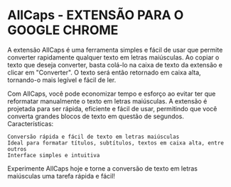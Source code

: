 # AllCaps - EXTENSÃO PARA O GOOGLE CHROME

A extensão AllCaps é uma ferramenta simples e fácil de usar que permite converter rapidamente qualquer texto em letras maiúsculas. Ao copiar o texto que deseja converter, basta colá-lo na caixa de texto da extensão e clicar em "Converter". O texto será então retornado em caixa alta, tornando-o mais legível e fácil de ler.

Com AllCaps, você pode economizar tempo e esforço ao evitar ter que reformatar manualmente o texto em letras maiúsculas. A extensão é projetada para ser rápida, eficiente e fácil de usar, permitindo que você converta grandes blocos de texto em questão de segundos.
Características:

    Conversão rápida e fácil de texto em letras maiúsculas
    Ideal para formatar títulos, subtítulos, textos em caixa alta, entre outros
    Interface simples e intuitiva

Experimente AllCaps hoje e torne a conversão de texto em letras maiúsculas uma tarefa rápida e fácil!

